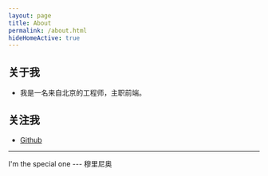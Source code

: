 ```yaml
---
layout: page
title: About
permalink: /about.html
hideHomeActive: true
---
```


## 关于我

- 我是一名来自北京的工程师，主职前端。


## 关注我

- [Github](https://github.com/{{site.github}})

---
I'm the special one --- 穆里尼奥

